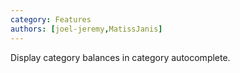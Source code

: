 ```yaml
---
category: Features
authors: [joel-jeremy,MatissJanis]
---
```


Display category balances in category autocomplete.
